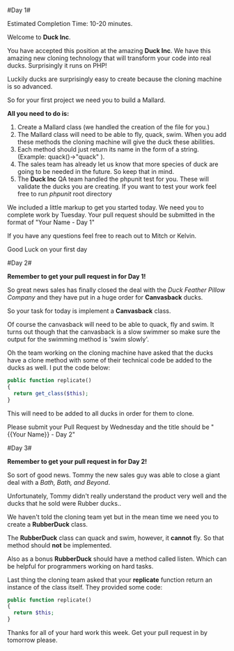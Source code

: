 #Day 1#

Estimated Completion Time: 10-20 minutes.

Welcome to **Duck Inc**.

You have accepted this position at the amazing **Duck Inc**. We have this amazing new cloning technology that will transform your code into real ducks. Surprisingly it runs on PHP!

Luckily ducks are surprisingly easy to create because the cloning machine is so advanced. 

So for your first project we need you to build a Mallard.

**All you need to do is:**

 1. Create a Mallard class (we handled the creation of the file for you.)
 2. The Mallard class will need to be able to fly, quack, swim. When you add these methods the cloning machine will give the duck these abilities.
 3. Each method should just return its name in the form of a string. (Example: quack()->"quack" ).
 4. The sales team has already let us know that more species of duck are going to be needed in the future. So keep that in mind.
 5. The **Duck Inc** QA team handled the phpunit test for you. These will validate the ducks you are creating. If you want to test your work feel free to run _phpunit_ root directory

We included a little markup to get you started today. We need you to complete work by Tuesday. Your pull request should be submitted in the format of "Your Name - Day 1"

If you have any questions feel free to reach out to Mitch or Kelvin.

Good Luck on your first day

#Day 2#

**Remember to get your pull request in for Day 1!**

So great news sales has finally closed the deal with the _Duck Feather Pillow Company_ and they have put in a huge order for **Canvasback** ducks.

So your task for today is implement a **Canvasback** class.

Of course the canvasback will need to be able to quack, fly and swim. It turns out though that the canvasback is a slow swimmer so make sure the output for the swimming method is 'swim slowly'.

Oh the team working on the cloning machine have asked that the ducks have a clone method with some of their technical code be added to the ducks as well. I put the code below:

```php
public function replicate()
{
  return get_class($this);
}
```

This will need to be added to all ducks in order for them to clone.

Please submit your Pull Request by Wednesday and the title should be "{{Your Name}} - Day 2" 

#Day 3#

**Remember to get your pull request in for Day 2!**

So sort of good news. Tommy the new sales guy was able to close a giant deal with a _Bath, Bath, and Beyond_. 

Unfortunately, Tommy didn't really understand the product very well and the ducks that he sold were Rubber ducks..

We haven't told the cloning team yet but in the mean time we need you to create a **RubberDuck** class.

The **RubberDuck** class can quack and swim, however, it **cannot** fly. So that method should **not** be implemented. 

Also as a bonus **RubberDuck** should have a method called listen. Which can be helpful for programmers working on hard tasks.

Last thing the cloning team asked that your __replicate__ function return an instance of the class itself. They provided some code:

```php
public function replicate()
{
  return $this;
}
```

Thanks for all of your hard work this week. Get your pull request in by tomorrow please.



